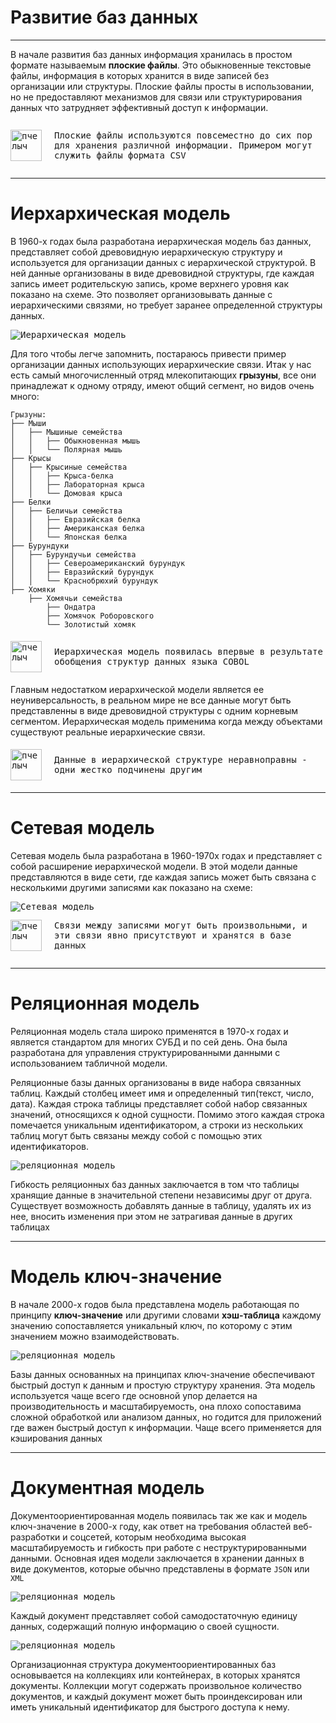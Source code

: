 # Развитие баз данных

---

В начале развития баз данных информация хранилась в простом формате называемым **плоские файлы**.
Это обыкновенные текстовые файлы, информация в которых хранится в виде записей без организации или структуры.
Плоские файлы просты в использовании, но не предоставляют механизмов для связи или структурирования данных что затрудняет эффективный доступ к информации.

<kbd>
<div style="display:flex; align-items:center;">
<img src="https://ucarecdn.com/b15a3d87-b625-4570-a47f-304e254dea09/" alt="пчелыч" style="width:50px; height:50px; margin-right:20px;">
<p>
Плоские файлы используются повсеместно до сих пор для хранения различной информации.
Примером могут служить файлы формата CSV
</p>
</div>
</kbd>

---

# Иерхархическая модель

В 1960-х годах была разработана иерархическая модель баз данных, представляет собой древовидную иерархическую структуру и используется для организации данных с иерархической структурой. В ней данные организованы в виде древовидной структуры, где каждая запись имеет родительскую запись, кроме верхнего уровня как показано на схеме. Это позволяет организовывать данные с иерархическими связями, но требует заранее определенной структуры данных.

<kbd>
<img src="images/image.png" alt = "Иерархическая модель">
</kbd>

Для того чтобы легче запомнить, постараюсь привести пример организации данных использующих иерархические связи. 
Итак у нас есть самый многочисленный отряд млекопитающих **грызуны**, все они принадлежат к одному отряду, имеют общий сегмент, но видов очень много:

```
Грызуны:
├── Мыши
│   ├── Мышиные семейства
│   │   ├── Обыкновенная мышь
│   │   └── Полярная мышь
├── Крысы
│   ├── Крысиные семейства
│   │   ├── Крыса-белка
│   │   ├── Лабораторная крыса
│   │   └── Домовая крыса
├── Белки
│   ├── Беличьи семейства
│   │   ├── Евразийская белка
│   │   ├── Американская белка
│   │   └── Японская белка
├── Бурундуки
│   ├── Бурундучьи семейства
│   │   ├── Североамериканский бурундук
│   │   ├── Евразийский бурундук
│   │   └── Краснобрюхий бурундук
├── Хомяки
    ├── Хомячьи семейства
        ├── Ондатра
        ├── Хомячок Роборовского
        └── Золотистый хомяк
```

<kbd>
<div style="display:flex; align-items:center;">
<img src="https://ucarecdn.com/b15a3d87-b625-4570-a47f-304e254dea09/" alt="пчелыч" style="width:50px; height:50px; margin-right:20px;">
<p>
Иерархическая модель появилась впервые в результате обобщения структур данных языка COBOL
</p>
</div>
</kbd>

Главным недостатком иерархической модели является ее неуниверсальность, в реальном мире не все данные могут быть представленны в виде древовидной структуры с одним корневым сегментом. 
Иерархическая модель применима когда между объектами существуют реальные иерархические связи.

<kbd>
<div style="display:flex; align-items:center;">
<img src="https://ucarecdn.com/b15a3d87-b625-4570-a47f-304e254dea09/" alt="пчелыч" style="width:50px; height:50px; margin-right:20px;">
<p>
Данные в иерархической структуре неравноправны - одни жестко подчинены другим
</p>
</div>
</kbd>

--- 

# Сетевая модель

Сетевая модель была разработана в 1960-1970х годах и представляет с собой расширение иерархической модели. В этой модели данные представляются в виде сети, где каждая запись может быть связана с несколькими другими записями как показано на схеме:

<kbd>
<img src = "images/image1.png" alt = "Сетевая модель">
</kbd>

<kbd>
<div style="display:flex; align-items:center;">
<img src="https://ucarecdn.com/b15a3d87-b625-4570-a47f-304e254dea09/" alt="пчелыч" style="width:50px; height:50px; margin-right:20px;">
<p>
Связи между записями могут быть произвольными, и эти связи явно присутствуют и хранятся в базе данных
</p>
</div>
</kbd>

---

# Реляционная модель

Реляционная модель стала широко применятся в 1970-х годах и является стандартом для многих СУБД и по сей день. Она была разработана для управления структурированными данными с использованием табличной модели.

Реляционные базы данных организованы в виде набора связанных таблиц. Каждый столбец имеет имя и определенный тип(текст, число, дата). Каждая строка таблицы представляет собой набор связанных значений, относящихся к одной сущности. Помимо этого каждая строка помечается уникальным идентификатором, а строки из нескольких таблиц могут быть связаны между собой с помощью этих идентификаторов.

<kbd>
<img src = "images/image2.png" alt = "реляционная модель">
</kbd>

Гибкость реляционных баз данных заключается в том что таблицы хранящие данные в значительной степени независимы друг от друга. Существует возможность добавлять данные в таблицу, удалять их из нее, вносить изменения при этом не затрагивая данные в других таблицах

---

# Модель ключ-значение

В начале 2000-х годов была представлена модель работающая по принципу **ключ-значение** или другими словами **хэш-таблица** каждому значению сопоставляется уникальный ключ, по которому с этим значением можно взаимодействовать.


<kbd>
<img src = "images/image3.png" alt = "реляционная модель">
</kbd>

Базы данных основанных на принципах ключ-значение обеспечивают быстрый доступ к данным и простую структуру хранения. Эта модель используется чаще всего где основной упор делается на производительность и масштабируемость, она плохо сопоставима сложной обработкой или анализом данных, но годится для приложений где важен быстрый доступ к информации. Чаще всего применяется для кэширования данных

---

# Документная модель

Документоориентированная модель появилась так же как и модель ключ-значение в 2000-х году, как ответ на требования областей веб-разработки и соцсетей, которым необходима высокая масштабируемость и гибкость при работе с неструктурированными данными. Основная идея модели заключается в хранении данных в виде документов, которые обычно представлены в формате `JSON` или  `XML` 

<kbd>
<img src = "images/image4.png" alt = "реляционная модель">
</kbd>

Каждый документ представляет собой самодостаточную единицу данных, содержащий полную информацию о своей сущности.

<kbd>
<img src = "images/image5.png" alt = "реляционная модель">
</kbd>

Организационная структура документоориентированных баз основывается на коллекциях или контейнерах, в которых хранятся документы. Коллекции могут содержать произвольное количество документов, и каждый документ может быть проиндексирован или иметь уникальный идентификатор для быстрого доступа к нему.